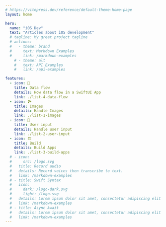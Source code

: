 ```yaml
---
# https://vitepress.dev/reference/default-theme-home-page
layout: home

hero:
  name: "iOS Dev"
  text: "Articles about iOS development"
  # tagline: My great project tagline
  # actions:
  #   - theme: brand
  #     text: Markdown Examples
  #     link: /markdown-examples
    # - theme: alt
    #   text: API Examples
    #   link: /api-examples

features:
  - icon: 📝
    title: Data flow
    details: How data flow in a SwiftUI App
    link: ./list-4-data-flow
  - icon: 🏞️
    title: Images
    details: Handle Images
    link: ./list-1-images
  - icon: 💬
    title: User input
    details: Handle user input
    link: ./list-2-user-input
  - icon: 🏗️
    title: Build
    details: Build Apps
    link: ./list-3-build-apps
  # - icon:
  #     src: /logo.svg
  #   title: Record audio
  #   details: Record voices then transcribe to text.
  #   link: /markdown-examples
  # - title: Swift Syntax
  #   icon:
  #     dark: /logo-dark.svg
  #     light: /logo.svg
  #   details: Lorem ipsum dolor sit amet, consectetur adipiscing elit
  #   link: /markdown-examples
  # - title: Async Await
  #   details: Lorem ipsum dolor sit amet, consectetur adipiscing elit
  #   link: /markdown-examples
---
```

